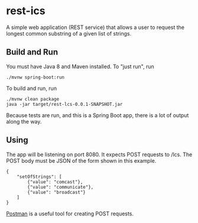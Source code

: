 # rest-ics

A simple web application (REST service) that allows a user to request the longest common substring of a given list of strings.

## Build and Run

You must have Java 8 and Maven installed.  To "just run", run

```
./mvnw spring-boot:run
```

To build and run, run

```
./mvnw clean package
java -jar target/rest-lcs-0.0.1-SNAPSHOT.jar
```

Because tests are run, and this is a Spring Boot app, there is a lot of output along the way.

## Using

The app will be listening on port 8080.  It expects POST requests to /lcs.  The POST body must be JSON of the form shown in this example.

```
{
    "setOfStrings": [
        {"value": "comcast"},
        {"value": "communicate"},
        {"value": "broadcast"}
    ]
}
```

[Postman](https://www.postman.com/) is a useful tool for creating POST requests.
